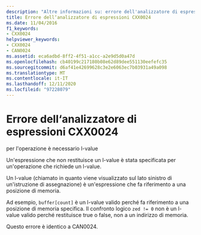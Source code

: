 ```yaml
---
description: "Altre informazioni su: errore dell'analizzatore di espressioni CXX0024"
title: Errore dell‘analizzatore di espressioni CXX0024
ms.date: 11/04/2016
f1_keywords:
- CXX0024
helpviewer_keywords:
- CXX0024
- CAN0024
ms.assetid: eca6adbd-8ff2-4f51-a1cc-a2e9d5d0a47d
ms.openlocfilehash: cb40199c217180b08e62d89dee551130eefefc35
ms.sourcegitcommit: d6af41e42699628c3e2e6063ec7b03931a49a098
ms.translationtype: MT
ms.contentlocale: it-IT
ms.lasthandoff: 12/11/2020
ms.locfileid: "97228079"
---
```

# <a name="expression-evaluator-error-cxx0024"></a>Errore dell‘analizzatore di espressioni CXX0024

per l'operazione è necessario l-value

Un'espressione che non restituisce un l-value è stata specificata per un'operazione che richiede un l-value.

Un l-value (chiamato in quanto viene visualizzato sul lato sinistro di un'istruzione di assegnazione) è un'espressione che fa riferimento a una posizione di memoria.

Ad esempio, `buffer[count]` è un l-value valido perché fa riferimento a una posizione di memoria specifica. Il confronto logico `zed != 0` non è un l-value valido perché restituisce true o false, non a un indirizzo di memoria.

Questo errore è identico a CAN0024.
